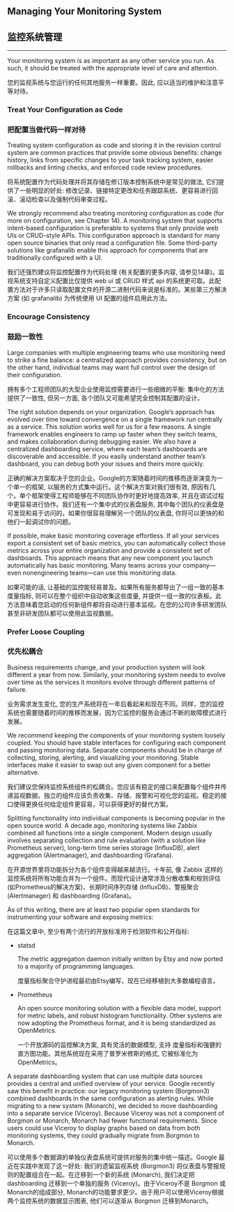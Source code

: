 ## Managing Your Monitoring System
## 监控系统管理
---

Your monitoring system is as important as any other service you run. As such, it should be treated with the appropriate level of care and attention.

您的监视系统与您运行的任何其他服务一样重要。因此, 应以适当的维护和注意平等对待。

### Treat Your Configuration as Code
### 把配置当做代码一样对待

Treating system configuration as code and storing it in the revision control system are common practices that provide some obvious benefits: change history, links from specific changes to your task tracking system, easier rollbacks and linting checks, and enforced code review procedures.

将系统配置作为代码处理并将其存储在修订版本控制系统中是常见的做法, 它们提供了一些明显的好处: 修改记录、链接特定更改和任务跟踪系统、更容易进行回滚、滚动检查以及强制代码审查过程。

We strongly recommend also treating monitoring configuration as code (for more on configuration, see Chapter 14). A monitoring system that supports intent-based configuration is preferable to systems that only provide web UIs or CRUD-style APIs. This configuration approach is standard for many open source binaries that only read a configuration file. Some third-party solutions like grafanalib enable this approach for components that are traditionally configured with a UI.

我们还强烈建议将监控配置作为代码处理 (有关配置的更多内容, 请参见14章)。监视系统支持自定义配置比仅提供 web ui 或 CRUD 样式 api 的系统更可取。此配置方法对于许多只读取配置文件的开源二进制代码来说是标准的。某些第三方解决方案 (如 grafanalib) 为传统使用 UI 配置的组件启用此方法。

### Encourage Consistency
### 鼓励一致性

Large companies with multiple engineering teams who use monitoring need to strike a fine balance: a centralized approach provides consistency, but on the other hand, individual teams may want full control over the design of their configuration.

拥有多个工程师团队的大型企业使用监控需要进行一些细微的平衡: 集中化的方法提供了一致性, 但另一方面, 各个团队又可能希望完全控制其配置的设计。

The right solution depends on your organization. Google’s approach has evolved over time toward convergence on a single framework run centrally as a service. This solution works well for us for a few reasons. A single framework enables engineers to ramp up faster when they switch teams, and makes collaboration during debugging easier. We also have a centralized dashboarding service, where each team’s dashboards are discoverable and accessible. If you easily understand another team’s dashboard, you can debug both your issues and theirs more quickly.

正确的解决方案取决于您的企业。Google的方案随着时间的推移而逐渐演变为一个单一的框架, 以服务的方式集中运行。这个解决方案对我们很有效, 原因有几个。单个框架使得工程师能够在不同团队协作时更好地提高效率, 并且在调试过程中更容易进行协作。我们还有一个集中式的仪表盘服务, 其中每个团队的仪表盘是可发现和易于访问的。如果你很容易理解另一个团队的仪表盘, 你将可以更快的和他们一起调试你的问题。

If possible, make basic monitoring coverage effortless. If all your services export a consistent set of basic metrics, you can automatically collect those metrics across your entire organization and provide a consistent set of dashboards. This approach means that any new component you launch automatically has basic monitoring. Many teams across your company—even nonengineering teams—can use this monitoring data.

如果可能的话, 让基础的监控能轻易普及。如果所有服务都导出了一组一致的基本度量指标, 则可以在整个组织中自动收集这些度量, 并提供一组一致的仪表板。此方法意味着您启动的任何新组件都将自动进行基本监视。在您的公司许多研发团队甚至非研发团队都可以使用此监视数据。

### Prefer Loose Coupling
### 优先松耦合

Business requirements change, and your production system will look different a year from now. Similarly, your monitoring system needs to evolve over time as the services it monitors evolve through different patterns of failure.

业务需求发生变化, 您的生产系统将在一年后看起来和现在不同。同样，您的监控系统也需要随着时间的推移而发展，因为它监控的服务会通过不断的故障模式进行发展。

We recommend keeping the components of your monitoring system loosely coupled. You should have stable interfaces for configuring each component and passing monitoring data. Separate components should be in charge of collecting, storing, alerting, and visualizing your monitoring. Stable interfaces make it easier to swap out any given component for a better alternative.

我们建议您保持监控系统组件的松耦合。您应该有稳定的接口来配置每个组件并传递监视数据。独立的组件应该负责收集、存储、报警和可视化您的监视。稳定的接口使得更换任何给定组件更容易，可以获得更好的替代方案。

Splitting functionality into individual components is becoming popular in the open source world. A decade ago, monitoring systems like Zabbix combined all functions into a single component. Modern design usually involves separating collection and rule evaluation (with a solution like Prometheus server), long-term time series storage (InfluxDB), alert aggregation (Alertmanager), and dashboarding (Grafana).

在开源世界里将功能拆分为各个组件变得越来越流行。十年前, 像 Zabbix 这样的监控系统将所有功能合并为一个组件。而现代设计通常涉及分散收集和规则评估 (如Prometheus的解决方案)、长期时间序列存储 (InfluxDB)、警报聚合 (Alertmanager) 和 dashboarding (Grafana)。

As of this writing, there are at least two popular open standards for instrumenting your software and exposing metrics:

在这篇文章中, 至少有两个流行的开放标准用于检测软件和公开指标:

* statsd

  The metric aggregation daemon initially written by Etsy and now ported to a majority of programming languages.

  度量指标聚合守护进程最初由Etsy编写，现在已经移植到大多数编程语言。
 
* Prometheus

  An open source monitoring solution with a flexible data model, support for metric labels, and robust histogram functionality. Other systems are now adopting the Prometheus format, and it is being standardized as OpenMetrics.

  一个开放源码的监控解决方案, 具有灵活的数据模型, 支持 度量指标和强健的直方图功能。其他系统现在采用了普罗米修斯的格式, 它被标准化为 OpenMetrics。

A separate dashboarding system that can use multiple data sources provides a central and unified overview of your service. Google recently saw this benefit in practice: our legacy monitoring system (Borgmon3) combined dashboards in the same configuration as alerting rules. While migrating to a new system (Monarch), we decided to move dashboarding into a separate service (Viceroy). Because Viceroy was not a component of Borgmon or Monarch, Monarch had fewer functional requirements. Since users could use Viceroy to display graphs based on data from both monitoring systems, they could gradually migrate from Borgmon to Monarch.

可以使用多个数据源的单独仪表盘系统可提供对服务的集中统一描述。Google 最近在实践中发现了这一好处: 我们的遗留监视系统 (Borgmon3) 将仪表盘与警报规则的配置组合在一起。在迁移到一个新的系统 (Monarch), 我们决定把 dashboarding 迁移到一个单独的服务 (Viceroy)。由于Viceroy不是 Borgmon 或 Monarch的组成部分, Monarch的功能要求更少。由于用户可以使用Viceroy根据两个监控系统的数据显示图表, 他们可以逐渐从 Borgmon 迁移到Monarch。


